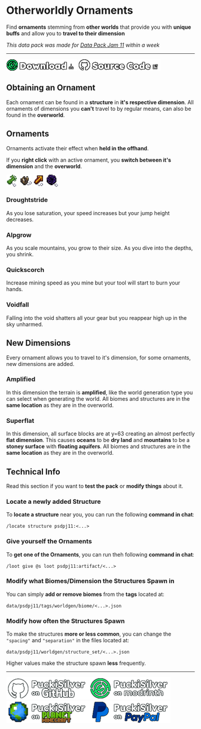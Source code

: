 # Otherworldly Ornaments
Find **ornaments** stemming from **other worlds** that provide you with **unique buffs** and allow you to **travel to their dimension**

_This data pack was made for [Data Pack Jam 11](https://www.planetminecraft.com/jam/datapackjam11/) within a week_

---

[![modrinth Download](https://raw.githubusercontent.com/PuckiSilver/static-files/main/link_logos/modrinth_download.png)](https://modrinth.com/user/PuckiSilver)
[![GitHub Source Code](https://raw.githubusercontent.com/PuckiSilver/static-files/main/link_logos/github_source_code.png)](https://github.com/PuckiSilver)

## Obtaining an Ornament
Each ornament can be found in a **structure** in **it's respective dimension**.
All ornaments of dimensions you **can't** travel to by regular means, can also be found in the **overworld**.

## Ornaments
Ornaments activate their effect when **held in the offhand**.

If you **right click** with an active ornament, you **switch between it's dimension** and the **overworld**.

[![droughtstride](images/speedfood.png)](#droughtstride)
[![alpgrow](images/size.png)](#alpgrow)
[![quickscorch](images/mining.png)](#quickscorch)
[![voidfall](images/voidfall.png)](#voidfall)

### Droughtstride
As you lose saturation, your speed increases but your jump height decreases.

### Alpgrow
As you scale mountains, you grow to their size. As you dive into the depths, you shrink.

### Quickscorch
Increase mining speed as you mine but your tool will start to burn your hands.

### Voidfall
Falling into the void shatters all your gear but you reappear high up in the sky unharmed.

## New Dimensions
Every ornament allows you to travel to it's dimension, for some ornaments, new dimensions are added.

### Amplified
In this dimension the terrain is **amplified**, like the world generation type you can select when generating the world.
All biomes and structures are in the **same location** as they are in the overworld.

### Superflat
In this dimension, all surface blocks are at y=63 creating an almost perfectly **flat dimension**.
This causes **oceans** to be **dry land** and **mountains** to be a **stoney surface** with **floating aquifers**.
All biomes and structures are in the **same location** as they are in the overworld.

## Technical Info
Read this section if you want to **test the pack** or **modify things** about it.

### Locate a newly added Structure
To **locate a structure** near you, you can run the following **command in chat**:
```mcfunction
/locate structure psdpj11:<...>
```

### Give yourself the Ornaments
To **get one of the Ornaments**, you can run theh following **command in chat**:
```mcfunction
/loot give @s loot psdpj11:artifact/<...>
```

### Modify what Biomes/Dimension the Structures Spawn in
You can simply **add or remove biomes** from the **tags** located at:
```
data/psdpj11/tags/worldgen/biome/<...>.json
```

### Modify how often the Structures Spawn
To make the structures **more or less common**, you can change the `"spacing"` and `"separation"` in the files located at:
```
data/psdpj11/worldgen/structure_set/<...>.json
```
Higher values make the structure spawn **less** frequently.

---
[![PuckiSilver on GitHub](https://raw.githubusercontent.com/PuckiSilver/static-files/main/link_logos/GitHub.png)](https://github.com/PuckiSilver)[![PuckiSilver on modrinth](https://raw.githubusercontent.com/PuckiSilver/static-files/main/link_logos/modrinth.png)](https://modrinth.com/user/PuckiSilver)[![PuckiSilver on PlanetMinecraft](https://raw.githubusercontent.com/PuckiSilver/static-files/main/link_logos/PlanetMinecraft.png)](https://planetminecraft.com/m/PuckiSilver)[![PuckiSilver on PayPal](https://raw.githubusercontent.com/PuckiSilver/static-files/main/link_logos/PayPal.png)](https://paypal.me/puckisilver)
